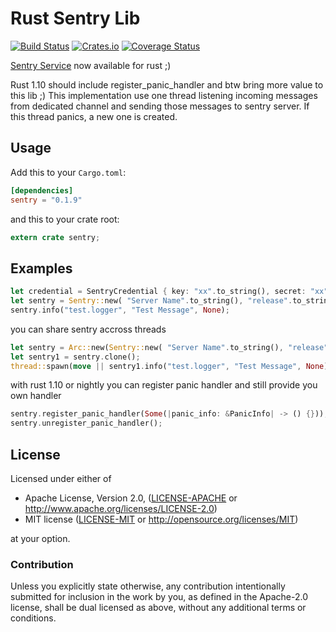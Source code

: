 Rust Sentry Lib
==========

[![Build Status](https://travis-ci.org/aagahi/rust-sentry.svg?branch=master)](https://travis-ci.org/aagahi/rust-sentry)
[![Crates.io](https://img.shields.io/crates/v/sentry.svg?style=flat)](https://crates.io/crates/sentry)
[![Coverage Status](https://coveralls.io/repos/github/aagahi/rust-sentry/badge.svg?branch=master)](https://coveralls.io/github/aagahi/rust-sentry?branch=master)


[Sentry Service](https://www.getsentry.com/) now available for rust ;)

Rust 1.10 should include register_panic_handler and btw bring more value to this lib ;)
This implementation use one thread listening incoming messages from dedicated channel and sending those messages to sentry server.
If this thread panics, a new one is created.


## Usage

Add this to your `Cargo.toml`:

```toml
[dependencies]
sentry = "0.1.9"
```

and this to your crate root:

```rust
extern crate sentry;
```

## Examples

```rust
let credential = SentryCredential { key: "xx".to_string(), secret: "xx".to_string(), host: "app.getsentry.com".to_string(), project_id: "xx".to_string() };
let sentry = Sentry::new( "Server Name".to_string(), "release".to_string(), "test_env".to_string(), credential );
sentry.info("test.logger", "Test Message", None);
```

you can share sentry accross threads

```rust
let sentry = Arc::new(Sentry::new( "Server Name".to_string(), "release".to_string(), "test_env".to_string(), credential ));
let sentry1 = sentry.clone();
thread::spawn(move || sentry1.info("test.logger", "Test Message", None));
```

with rust 1.10 or nightly you can register panic handler and still provide you own handler

```rust
sentry.register_panic_handler(Some(|panic_info: &PanicInfo| -> () {}));
sentry.unregister_panic_handler();
```


## License

Licensed under either of

 * Apache License, Version 2.0, ([LICENSE-APACHE](LICENSE-APACHE) or http://www.apache.org/licenses/LICENSE-2.0)
 * MIT license ([LICENSE-MIT](LICENSE-MIT) or http://opensource.org/licenses/MIT)

at your option.

### Contribution

Unless you explicitly state otherwise, any contribution intentionally
submitted for inclusion in the work by you, as defined in the Apache-2.0
license, shall be dual licensed as above, without any additional terms or
conditions.

